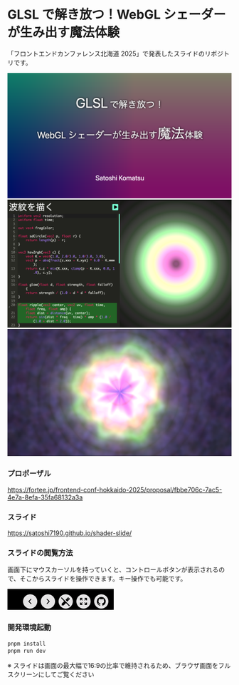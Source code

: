 # GLSL で解き放つ！WebGL シェーダーが生み出す魔法体験

「フロントエンドカンファレンス北海道 2025」で発表したスライドのリポジトリです。

![alt text](image.png)
![alt text](image-3.png)
![alt text](image-2.png)

### プロポーザル

https://fortee.jp/frontend-conf-hokkaido-2025/proposal/fbbe706c-7ac5-4e7a-8efa-35fa68132a3a

### スライド

https://satoshi7190.github.io/shader-slide/

### スライドの閲覧方法

画面下にマウスカーソルを持っていくと、コントロールボタンが表示されるので、そこからスライドを操作できます。キー操作でも可能です。

![alt text](image-1.png)

### 開発環境起動

```sh
pnpm install
pnpm run dev
```

※ スライドは画面の最大幅で16:9の比率で維持されるため、ブラウザ画面をフルスクリーンにしてご覧ください
